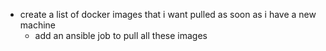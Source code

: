 * create a list of docker images that i want pulled as soon as i have a new machine
    * add an ansible job to pull all these images

